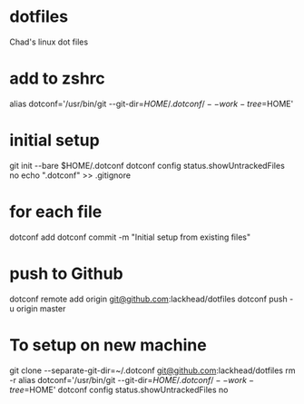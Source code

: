 # dotfiles
Chad's linux dot files

# add to zshrc
alias dotconf='/usr/bin/git --git-dir=$HOME/.dotconf/ --work-tree=$HOME'

# initial setup
git init --bare $HOME/.dotconf
dotconf config status.showUntrackedFiles no
echo ".dotconf" >> .gitignore
# for each file
dotconf add <file>
dotconf commit -m "Initial setup from existing files"
# push to Github
dotconf remote add origin git@github.com:lackhead/dotfiles
dotconf push -u origin master

# To setup on new machine
git clone --separate-git-dir=~/.dotconf git@github.com:lackhead/dotfiles <TEMPDIR>
rm -r <TEMPDIR>
alias dotconf='/usr/bin/git --git-dir=$HOME/.dotconf/ --work-tree=$HOME'
dotconf config status.showUntrackedFiles no
